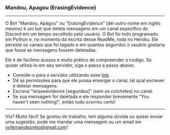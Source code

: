 ### Mandou, Apagou (ErasingEvidence)

---

O Bot "Mandou, Apagou" ou "ErasingEvidence" (dei outro nome em inglês mesmo) é um bot que deleta mensagens em um canal específico do Discord em um tempo escolhido pelo usuário. O Bot foi todo programado em Python e, no momento da escrita desse ReadMe, roda no Heroku. Ele persiste os canais que foi tagado e em quantos segundos o usuário gostaria que fosse as mensagens fossem deletadas.

Ele é de facílimo acesso e muito prático de compreender o código. Se quiser utilizá-lo em seu servidor, siga o passo a passo abaixo.

* Convide-o para o servidor utilizando esse [link](https://discord.com/api/oauth2/authorize?client_id=1170832025071140864&permissions=9216&scope=bot).
* Dê as permissões para que ele possa enxergar o canal, tal qual escrever e deletar mensagens.
* Escreva "!eraseevidence [segundos]" (sem os colchetes) no canal.
* Se sua mensagem for deletada e ele responder brevemente "You haven't seen nothing!", então tudo ocorreu certo!

---

Viu? Muito fácil! Se gostou do trabalho, tem alguma dúvida ou quiser enviar uma sugestão, pode me mandar uma mensagem ou um email em vvfernandesneto@gmail.com!
